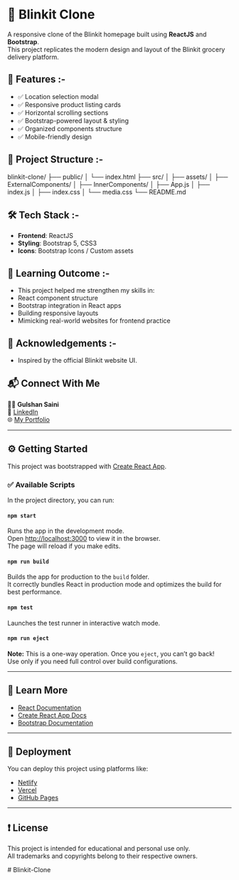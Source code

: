 # 🛒 Blinkit Clone

A responsive clone of the Blinkit homepage built using **ReactJS** and **Bootstrap**.  
This project replicates the modern design and layout of the Blinkit grocery delivery platform.

## 🚀 Features :- 

- ✅ Location selection modal
- ✅ Responsive product listing cards
- ✅ Horizontal scrolling sections
- ✅ Bootstrap-powered layout & styling
- ✅ Organized components structure
- ✅ Mobile-friendly design

## 📁 Project Structure :-

blinkit-clone/
├── public/
│ └── index.html
├── src/
│ ├── assets/
│ ├── ExternalComponents/
│ ├── InnerComponents/
│ ├── App.js
│ ├── index.js
│ ├── index.css
│ └── media.css
└── README.md


## 🛠️ Tech Stack :-

- **Frontend**: ReactJS
- **Styling**: Bootstrap 5, CSS3
- **Icons**: Bootstrap Icons / Custom assets

## 📌 Learning Outcome :-

- This project helped me strengthen my skills in:
- React component structure
- Bootstrap integration in React apps
- Building responsive layouts
- Mimicking real-world websites for frontend practice

## 🙌 Acknowledgements :-
- Inspired by the official Blinkit website UI.

## 📬 Connect With Me

👨‍💻 **Gulshan Saini**  
🔗 [LinkedIn](https://www.linkedin.com/in/gulshansaini12/)  
🌐 [My Portfolio](https://stately-yeot-92b903.netlify.app/)



---

## ⚙️ Getting Started

This project was bootstrapped with [Create React App](https://github.com/facebook/create-react-app).

### ✅ Available Scripts

In the project directory, you can run:

#### `npm start`  
Runs the app in the development mode.  
Open [http://localhost:3000](http://localhost:3000) to view it in the browser.  
The page will reload if you make edits.

#### `npm run build`  
Builds the app for production to the `build` folder.  
It correctly bundles React in production mode and optimizes the build for best performance.

#### `npm test`  
Launches the test runner in interactive watch mode.

#### `npm run eject`  
**Note:** This is a one-way operation. Once you `eject`, you can’t go back!  
Use only if you need full control over build configurations.

---

## 📘 Learn More

- [React Documentation](https://reactjs.org/)
- [Create React App Docs](https://facebook.github.io/create-react-app/docs/getting-started)
- [Bootstrap Documentation](https://getbootstrap.com/docs/5.0/getting-started/introduction/)

---

## 🚀 Deployment

You can deploy this project using platforms like:

- [Netlify](https://netlify.com)
- [Vercel](https://vercel.com)
- [GitHub Pages](https://pages.github.com/)

---

## ❗ License

This project is intended for educational and personal use only.  
All trademarks and copyrights belong to their respective owners.

#   B l i n k i t - C l o n e 
